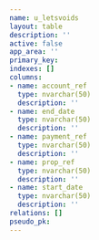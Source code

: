 ```yaml
---
name: u_letsvoids
layout: table
description: ''
active: false
app_area: ''
primary_key: 
indexes: []
columns:
- name: account_ref
  type: nvarchar(50)
  description: ''
- name: end_date
  type: nvarchar(50)
  description: ''
- name: payment_ref
  type: nvarchar(50)
  description: ''
- name: prop_ref
  type: nvarchar(50)
  description: ''
- name: start_date
  type: nvarchar(50)
  description: ''
relations: []
pseudo_pk: 
---
```


